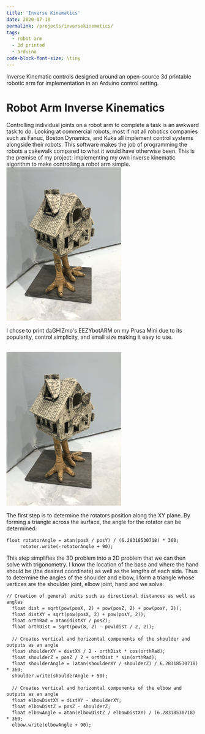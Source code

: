 ```yaml
---
title: 'Inverse Kinematics'
date: 2020-07-18
permalink: /projects/inversekinematics/
tags:
  - robot arm
  - 3d printed
  - arduino
code-block-font-size: \tiny
---
```


Inverse Kinematic controls designed around an open-source 3d printable robotic arm for implementation in an Arduino control setting.

Robot Arm Inverse Kinematics
======

Controlling individual joints on a robot arm to complete a task is an awkward task to do. Looking at commercial robots, most if not all robotics companies such as Fanuc, Boston Dynamics, and Kuka all implement control systems alongside their robots. This software makes the job of programming the robots a cakewalk compared to what it would have otherwise been. This is the premise of my project: implementing my own inverse kinematic algorithm to make controlling a robot arm simple.
<br/><img src='/images/lhouse.jpg' style='width:300px;'>

I chose to print daGHIZmo's EEZYbotARM on my Prusa Mini due to its popularity, control simplicity, and small size making it easy to use.

<br/><img src='/images/lhouse.jpg' style='width:300px;'>

The first step is to determine the rotators position along the XY plane. By forming a triangle across the surface, the angle for the rotator can be determined:
```c++=34
float rotatorAngle = atan(posX / posY) / (6.28318530718) * 360;
	 rotator.write(-rotatorAngle + 90);
```

This step simplifies the 3D problem into a 2D problem that we can then solve with trigonometry. I know the location of the base and where the hand should be (the desired coordinate) as well as the lengths of each side. Thus to determine the angles of the shoulder and elbow, I form a triangle whose vertices are the shoulder joint, elbow joint, hand and we solve:
```c++=37
// Creation of general units such as directional distances as well as angles
  float dist = sqrt(pow(posX, 2) + pow(posZ, 2) + pow(posY, 2));
  float distXY = sqrt(pow(posX, 2) + pow(posY, 2));
  float orthRad = atan(distXY / posZ);
  float orthDist = sqrt(pow(8, 2) - pow(dist / 2, 2));

  // Creates vertical and horizontal components of the shoulder and outputs as an angle
  float shoulderXY = distXY / 2 - orthDist * cos(orthRad);
  float shoulderZ = posZ / 2 + orthDist * sin(orthRad);
  float shoulderAngle = (atan(shoulderXY / shoulderZ) / 6.28318530718) * 360;
  shoulder.write(shoulderAngle + 50);

  // Creates vertical and horizontal components of the elbow and outputs as an angle
  float elbowDistXY = distXY - shoulderXY;
  float elbowDistZ = posZ - shoulderZ;
  float elbowAngle = atan(elbowDistZ / elbowDistXY) / (6.28318530718) * 360;
  elbow.write(elbowAngle + 90);
```
